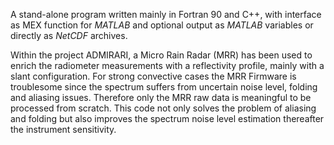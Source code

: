 
A stand-alone program written mainly in Fortran 90 and C++, with interface as MEX function for _MATLAB_ and optional output as _MATLAB_ variables or directly as _NetCDF_ archives.

Within the project ADMIRARI, a Micro Rain Radar (MRR) has been used to enrich the radiometer measurements with a reflectivity profile, mainly with a slant configuration. For strong convective cases the MRR Firmware is troublesome since the spectrum suffers from uncertain noise level, folding and aliasing issues. Therefore only the MRR raw data is meaningful to be processed from scratch. This code not only solves the problem of aliasing and folding but also improves the spectrum noise level estimation thereafter the instrument sensitivity.

